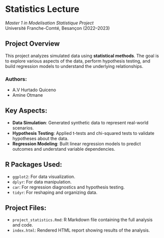# Statistics Lecture  
*Master 1 in Modelisation Statistique Project*  
Université Franche-Comté, Besançon (2022–2023)

## **Project Overview**  
This project analyzes simulated data using **statistical methods**. The goal is to explore various aspects of the data, perform hypothesis testing, and build regression models to understand the underlying relationships.

### **Authors**:
- A.V Hurtado Quiceno
- Amine Otmane

## **Key Aspects**:
- **Data Simulation**: Generated synthetic data to represent real-world scenarios.
- **Hypothesis Testing**: Applied t-tests and chi-squared tests to validate hypotheses about the data.
- **Regression Modeling**: Built linear regression models to predict outcomes and understand variable dependencies.

## **R Packages Used**:
- `ggplot2`: For data visualization.
- `dplyr`: For data manipulation.
- `car`: For regression diagnostics and hypothesis testing.
- `tidyr`: For reshaping and organizing data.

## **Project Files**:
- `project_statistics.Rmd`: R Markdown file containing the full analysis and code.
- `index.html`: Rendered HTML report showing results of the analysis.
